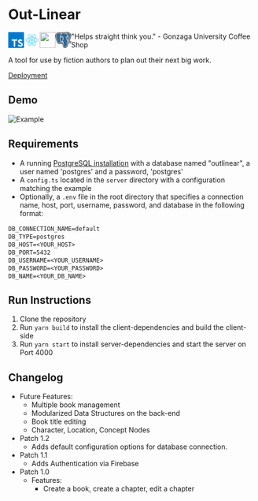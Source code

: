 # Out-Linear

<img height="32" width="32" align="left" src='https://raw.githubusercontent.com/github/explore/80688e429a7d4ef2fca1e82350fe8e3517d3494d/topics/typescript/typescript.png' />

<img height="32" width="32" align="left" src='https://raw.githubusercontent.com/github/explore/80688e429a7d4ef2fca1e82350fe8e3517d3494d/topics/react/react.png' />

<img height="32" width="32" align="left" src='https://raw.githubusercontent.com/rahul-jha98/README_icons/main/language_and_tools/square/material-ui/material-ui.svg' />

<img height="32" width="32" align="left" src='https://raw.githubusercontent.com/github/explore/80688e429a7d4ef2fca1e82350fe8e3517d3494d/topics/postgresql/postgresql.png' />


"Helps straight think you." - Gonzaga University Coffee Shop

A tool for use by fiction authors to plan out their next big work.

[Deployment](https://adb-outlinear.herokuapp.com/)

## Demo

![Example](https://user-images.githubusercontent.com/42557448/133675481-c3cd7bde-2d5f-4b04-a6a9-ee5b5df56a6f.gif)

## Requirements

- A running [PostgreSQL installation](https://www.postgresql.org/download/) with a database named "outlinear", a user named 'postgres' and a password, 'postgres'
- A `config.ts` located in the `server` directory with a configuration matching the example
- Optionally, a `.env` file in the root directory that specifies a connection name, host, port, username, password, and database in the following format:
```
DB_CONNECTION_NAME=default
DB_TYPE=postgres
DB_HOST=<YOUR_HOST>
DB_PORT=5432
DB_USERNAME=<YOUR_USERNAME>
DB_PASSWORD=<YOUR_PASSWORD>
DB_NAME=<YOUR_DB_NAME>
```

## Run Instructions

1. Clone the repository
2. Run `yarn build` to install the client-dependencies and build the client-side
3. Run `yarn start` to install server-dependencies and start the server on Port 4000

## Changelog

* Future Features:
	* Multiple book management
	* Modularized Data Structures on the back-end
	* Book title editing
	* Character, Location, Concept Nodes
* Patch 1.2
	* Adds default configuration options for database connection.
* Patch 1.1
	* Adds Authentication via Firebase
* Patch 1.0
	* Features:
		* Create a book, create a chapter, edit a chapter
